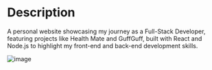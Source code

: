# Description 
A personal website showcasing my journey as a Full-Stack Developer, featuring projects like Health Mate and GuffGuff, built with React and Node.js to highlight my front-end and back-end development skills.

![image](https://github.com/user-attachments/assets/acc3722e-07d7-4cd1-b94e-4b301a6e0e4a)
